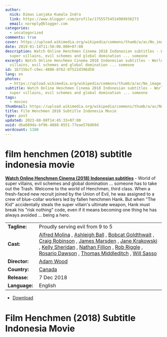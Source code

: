 ```yaml
---
author:
  nick: Dimas Lanjaka Kumala Indra
  link: https://www.blogger.com/profile/17555754514989936273
  email: noreply@blogger.com
categories:
  - uncategorized
comments: true
cover: https://upload.wikimedia.org/wikipedia/commons/thumb/a/ac/No_image_available.svg/2048px-No_image_available.svg.png
date: 2019-01-14T11:50:00.000+07:00
description: Watch Online Henchmen Cinema 2018 Indonesian subtitles - World of
  super villains, evil schemes and global domination ... someone
excerpt: Watch Online Henchmen Cinema 2018 Indonesian subtitles - World of super
  villains, evil schemes and global domination ... someone
id: 1b715bcf-c9ec-4888-8762-0f522d396d50
lang: en
photos:
  - https://upload.wikimedia.org/wikipedia/commons/thumb/a/ac/No_image_available.svg/2048px-No_image_available.svg.png
subtitle: Watch Online Henchmen Cinema 2018 Indonesian subtitles - World of
  super villains, evil schemes and global domination ... someone
tags:
  - movies
thumbnail: https://upload.wikimedia.org/wikipedia/commons/thumb/a/ac/No_image_available.svg/2048px-No_image_available.svg.png
title: Film Henchmen 2018 Subtitle Indonesia Movie
type: post
updated: 2023-08-08T14:45:33+07:00
uuid: dba689da-bf9b-4888-8551-77eae576d69d
wordcount: 1180
---
```


<h1 for="title" class="notranslate">film henchmen (2018) subtitle indonesia  movie</h1>  <div>  <div class="entry-content entry-content-single" itemprop="description">  <p> <span class="notranslate"> <strong><a href="http://webmanajemen.com/search/?q=henchmen%202018">Watch Online Henchmen Cinema (2018) Indonesian subtitles</a></strong> - World of super villains, evil schemes and global domination ... someone has to take out the Trash.</span> <span class="notranslate"> Welcome to the world of Henchmen, third class.</span> <span class="notranslate"> When a fresh-faced new recruit joined by the Union of Evil, he was assigned to a crew of blue-collar workers led by fallen henchmen Hank.</span> <span class="notranslate"> But when "The Kid" accidentally steals the super villain's ultimate weapon, Hank must break his "risk nothing" code, even if it means becoming one thing he has always avoided ... being a hero.</span> </p>  <table>  <tbody><tr>  <td width="20%"> <span class="notranslate"> <strong>Tagline:</strong></span> </td>  <td> <span class="notranslate"> Proudly serving evil from 9 to 5</span> </td>  </tr>  <tr>  <td width="20%"> <span class="notranslate"> <strong>Cast:</strong></span> </td>  <td> <span class="notranslate"> <span><span><a href="http://webmanajemen.com/search/?q=cast%20alfred%20molina" rel="tag">Alfred Molina</a></span></span> , <span><span><a href="http://webmanajemen.com/search/?q=cast%20ashleigh%20ball" rel="tag">Ashleigh Ball</a></span></span> , <span><span><a href="http://webmanajemen.com/search/?q=cast%20bobcat%20goldthwait" rel="tag">Bobcat Goldthwait</a></span></span> , <span><span><a href="http://webmanajemen.com/search/?q=cast%20craig%20robinson" rel="tag">Craig Robinson</a></span></span> , <span><span><a href="http://webmanajemen.com/search/?q=cast%20james%20marsden" rel="tag">James Marsden</a></span></span> , <span><span><a href="http://webmanajemen.com/search/?q=cast%20jane%20krakowski" rel="tag">Jane Krakowski</a></span></span> , <span><span><a href="http://webmanajemen.com/search/?q=cast%20kelly%20sheridan" rel="tag">Kelly Sheridan</a></span></span> , <span><span><a href="http://webmanajemen.com/search/?q=cast%20nathan%20fillion" rel="tag">Nathan Fillion</a></span></span> , <span><span><a href="http://webmanajemen.com/search/?q=cast%20rob%20riggle" rel="tag">Rob Riggle</a></span></span> , <span><span><a href="http://webmanajemen.com/search/?q=cast%20rosario%20dawson" rel="tag">Rosario Dawson</a></span></span> , <span><span><a href="http://webmanajemen.com/search/?q=cast%20thomas%20middleditch" rel="tag">Thomas Middleditch</a></span></span> , <span><span><a href="http://webmanajemen.com/search/?q=cast%20will%20sasso" rel="tag">Will Sasso</a></span></span></span> </td>  </tr>  <tr>  <td width="20%"> <span class="notranslate"> <strong>Director:</strong></span> </td>  <td> <span class="notranslate"> <span><span><a href="http://webmanajemen.com/search/?q=director%20adam%20wood" rel="tag">Adam Wood</a></span></span></span> </td>  </tr>  <tr>  <td width="20%"> <span class="notranslate"> <strong>Country:</strong></span> </td>  <td> <span class="notranslate"> <span><a href="http://webmanajemen.com/search/?q=country%20canada" rel="tag">Canada</a></span></span> </td>  </tr>  <tr>  <td width="20%"> <span class="notranslate"> <strong>Release:</strong></span> </td>  <td><time itemprop="dateCreated" datetime="2018-12-07T00:00:00+00:00"><span class="notranslate"> <span>7 Dec 2018</span></span> </time></td>  </tr>  <tr>  <td width="20%"> <span class="notranslate"> <strong>Language:</strong></span> </td>  <td> <span class="notranslate"> <span property="inLanguage">English</span></span> </td>  </tr>  </tbody></table>  <p></p>  <div id="download" class="gmr-download-wrap clearfix"><ul class="list-inline gmr-download-list clearfix"><li> <a href="https://www.webmanajemen.com/page/safelink.html?url=aHR0cDovL212ZG93bjIxLmNvbS9oZW5jaG1lbi0yMDE4Lw==" class="button" rel="nofollow" target="_blank" title="Download link 1 Henchmen (2018)"><span class="icon_download" aria-hidden="true"></span></a> <span class="notranslate"> <a href="https://www.webmanajemen.com/page/safelink.html?url=aHR0cDovL212ZG93bjIxLmNvbS9oZW5jaG1lbi0yMDE4Lw==" class="button" rel="nofollow" target="_blank" title="Download link 1 Henchmen (2018)">Download</a></span> </li></ul></div>  <div class="gmr-grid idmuvi-core"><div class="row grid-container"><div class="clearfix"></div></div></div>  </div>  <h1 for="title"> <span class="notranslate"> Film Henchmen (2018) Subtitle Indonesia Movie</span> </h1>  </div>  <script src="https://codepen.io/dimaslanjaka/pen/aQRrbR.js"></script>
